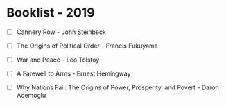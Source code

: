 # Booklist - 2019

- [ ] Cannery Row - John Steinbeck
- [ ] The Origins of Political Order - Francis Fukuyama
- [ ] War and Peace - Leo Tolstoy
- [ ] A Farewell to Arms - Ernest Hemingway
- [ ] Why Nations Fail: The Origins of Power, Prosperity, and Povert - Daron Acemoglu


